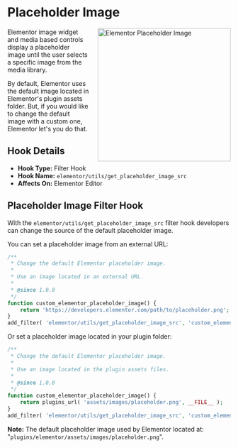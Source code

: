 # Placeholder Image

<Badge type="tip" vertical="top" text="Elementor Core" /> <Badge type="warning" vertical="top" text="Basic" />

<img src="/assets/img/elementor-placeholder-image.png" alt="Elementor Placeholder Image" style="float: right; width: 300px; margin-left: 20px; margin-bottom: 20px;">

Elementor image widget and media based controls display a placeholder image until the user selects a specific image from the media library.

By default, Elementor uses the default image located in Elementor's plugin assets folder. But, if you would like to change the default image with a custom one, Elementor let's you do that.

## Hook Details

* **Hook Type:** Filter Hook
* **Hook Name:** `elementor/utils/get_placeholder_image_src`
* **Affects On:** Elementor Editor

## Placeholder Image Filter Hook

With the `elementor/utils/get_placeholder_image_src` filter hook developers can change the source of the default placeholder image.

You can set a placeholder image from an external URL:

```php
/**
 * Change the default Elementor placeholder image.
 *
 * Use an image located in an external URL.
 *
 * @since 1.0.0
 */
function custom_elementor_placeholder_image() {
	return 'https://developers.elementor.com/path/to/placeholder.png';
}
add_filter( 'elementor/utils/get_placeholder_image_src', 'custom_elementor_placeholder_image' );
```

Or set a placeholder image located in your plugin folder:

```php
/**
 * Change the default Elementor placeholder image.
 *
 * Use an image located in the plugin assets files.
 *
 * @since 1.0.0
 */
function custom_elementor_placeholder_image() {
	return plugins_url( 'assets/images/placeholder.png', __FILE__ );
}
add_filter( 'elementor/utils/get_placeholder_image_src', 'custom_elementor_placeholder_image' );
```

**Note:** The default placeholder image used by Elementor located at: "`plugins/elementor/assets/images/placeholder.png`".
